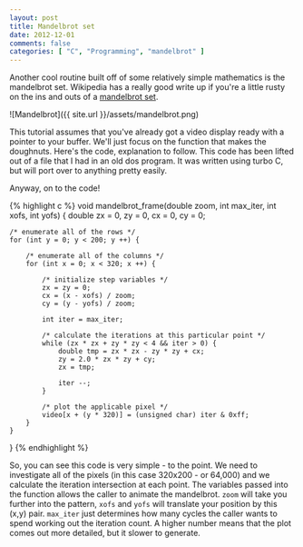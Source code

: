 ```yaml
---
layout: post
title: Mandelbrot set
date: 2012-12-01
comments: false
categories: [ "C", "Programming", "mandelbrot" ]
---
```


Another cool routine built off of some relatively simple mathematics is the mandelbrot set. Wikipedia has a really good write up if you're a little rusty on the ins and outs of a [mandelbrot set](http://en.wikipedia.org/wiki/Mandelbrot_set).

![Mandelbrot]({{ site.url }}/assets/mandelbrot.png)

This tutorial assumes that you've already got a video display ready with a pointer to your buffer. We'll just focus on the function that makes the doughnuts. Here's the code, explanation to follow. This code has been lifted out of a file that I had in an old dos program. It was written using turbo C, but will port over to anything pretty easily.

Anyway, on to the code!

{% highlight c %}
void mandelbrot_frame(double zoom, int max_iter, int xofs, int yofs) {
	double zx = 0, zy = 0, cx = 0, cy = 0;

    /* enumerate all of the rows */
	for (int y = 0; y < 200; y ++) {

        /* enumerate all of the columns */
		for (int x = 0; x < 320; x ++) {

            /* initialize step variables */
			zx = zy = 0;
			cx = (x - xofs) / zoom;
			cy = (y - yofs) / zoom;

			int iter = max_iter;

            /* calculate the iterations at this particular point */
			while (zx * zx + zy * zy < 4 && iter > 0) {
				double tmp = zx * zx - zy * zy + cx;
				zy = 2.0 * zx * zy + cy;
				zx = tmp;

				iter --;
			}

            /* plot the applicable pixel */
			video[x + (y * 320)] = (unsigned char) iter & 0xff;
		}
	}
}
{% endhighlight %}

So, you can see this code is very simple - to the point. We need to investigate all of the pixels (in this case 320x200 - or 64,000) and we calculate the iteration intersection at each point. The variables passed into the function allows the caller to animate the mandelbrot. `zoom` will take you further into the pattern, `xofs` and `yofs` will translate your position by this (x,y) pair. `max_iter` just determines how many cycles the caller wants to spend working out the iteration count. A higher number means that the plot comes out more detailed, but it slower to generate.
